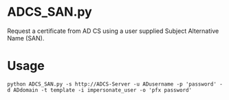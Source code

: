 # ADCS_SAN.py

Request a certificate from AD CS using a user supplied Subject Alternative Name (SAN).

# Usage

    python ADCS_SAN.py -s http://ADCS-Server -u ADusername -p 'password' -d ADdomain -t template -i impersonate_user -o 'pfx password'
